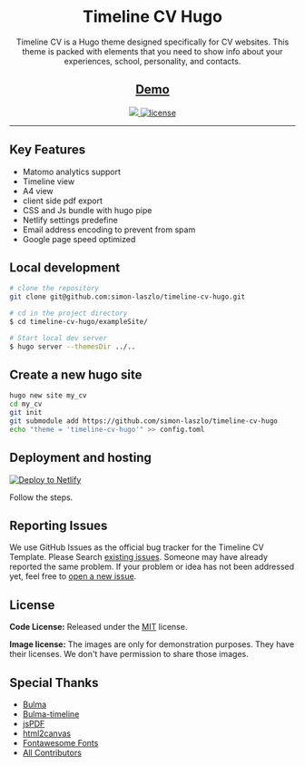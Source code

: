 <h1 align=center>Timeline CV Hugo</h1> 
<p align=center> Timeline CV is a Hugo theme designed specifically for CV websites. This theme is packed with elements that you need to show info about your experiences, school, personality, and contacts. </p>

<h2 align="center"> <a target="_blank" href="https://timelinecv.netlify.app/" rel="nofollow">Demo</a></h2>

<p align=center>
  <a href="https://github.com/gohugoio/hugo/releases/tag/v0.100.0" alt="Contributors">
    <img src="https://img.shields.io/static/v1?label=min-HUGO-version&message=0.100.0&color=f00&logo=hugo" />
  </a>

  <a href="https://github.com/simon-laszlo/timeline-cv-hugo/blob/main/LICENSE">
    <img src="https://img.shields.io/github/license/simon-laszlo/timeline-cv-hugo" alt="license"></a>

</p>

---
## Key Features
- Matomo analytics support
- Timeline view
- A4 view
- client side pdf export
- CSS and Js bundle with hugo pipe
- Netlify settings predefine
- Email address encoding to prevent from spam
- Google page speed optimized


## Local development

```bash
# clone the repository
git clone git@github.com:simon-laszlo/timeline-cv-hugo.git

# cd in the project directory
$ cd timeline-cv-hugo/exampleSite/

# Start local dev server
$ hugo server --themesDir ../..
```

## Create a new hugo site
```bash
hugo new site my_cv
cd my_cv
git init
git submodule add https://github.com/simon-laszlo/timeline-cv-hugo
echo "theme = 'timeline-cv-hugo'" >> config.toml
```

## Deployment and hosting

[![Deploy to
Netlify](https://www.netlify.com/img/deploy/button.svg)](https://app.netlify.com/start/deploy?repository=https://github.com/simon-laszlo/timeline-cv-hugo)

Follow the steps.

<!-- reporting issue -->
## Reporting Issues
We use GitHub Issues as the official bug tracker for the Timeline CV Template. Please Search [existing
issues](https://github.com/simon-laszlo/timeline-cv-hugo/issues). Someone may have already reported the same problem.
If your problem or idea has not been addressed yet, feel free to [open a new
issue](https://github.com/simon-laszlo/timeline-cv-hugo/issues).


<!-- licence -->
## License

**Code License:** Released under the [MIT](https://github.com/simon-laszlo/timeline-cv-hugo/blob/master/LICENSE) license.

**Image license:** The images are only for demonstration purposes. They have their licenses. We don't have permission to
share those images.

<!-- resources -->
## Special Thanks
- [Bulma](https://bulma.io/)
- [Bulma-timeline](https://wikiki.github.io/components/timeline/)
- [jsPDF](https://github.com/parallax/jsPDF)
- [html2canvas](https://github.com/niklasvh/html2canvas)
- [Fontawesome Fonts](https://fontawesome.com/)
- [All Contributors](https://github.com/simon-laszlo/timeline-cv-hugo/graphs/contributors)

